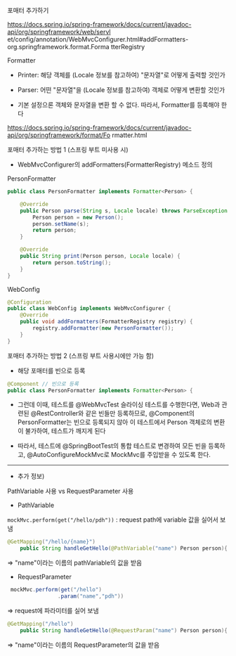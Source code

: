 포매터 추가하기

https://docs.spring.io/spring-framework/docs/current/javadoc-api/org/springframework/web/servl et/config/annotation/WebMvcConfigurer.html#addFormatters-org.springframework.format.Forma tterRegistry

Formatter

- Printer: 해당 객체를 (Locale 정보를 참고하여) "문자열"로 어떻게 출력할 것인가 

- Parser: 어떤 "문자열"을 (Locale 정보를 참고하여) 객체로 어떻게 변환할 것인가

- 기본 설정으론 객체와 문자열을 변환 할 수 없다. 따라서, Formatter를 등록해야 한다

https://docs.spring.io/spring-framework/docs/current/javadoc-api/org/springframework/format/Fo rmatter.html

포매터 추가하는 방법 1 (스프링 부트 미사용 시)

- WebMvcConfigurer의 addFormatters(FormatterRegistry) 메소드 정의

PersonFormatter

```java
public class PersonFormatter implements Formatter<Person> {

    @Override
    public Person parse(String s, Locale locale) throws ParseException {
        Person person = new Person();
        person.setName(s);
        return person;
    }

    @Override
    public String print(Person person, Locale locale) {
        return person.toString();
    }
}
```

WebConfig

```java
@Configuration
public class WebConfig implements WebMvcConfigurer {
    @Override
    public void addFormatters(FormatterRegistry registry) {
        registry.addFormatter(new PersonFormatter());
    }
}
```

포매터 추가하는 방법 2 (스프링 부트 사용시에만 가능 함) 

- 해당 포매터를 빈으로 등록

```java
@Component // 빈으로 등록
public class PersonFormatter implements Formatter<Person> {
```

- 그런데 이때, 테스트를 @WebMvcTest 슬라이싱 테스트를 수행한다면, Web과 관련된 @RestController와 같은 빈들만 등록하므로, @Component의 PersonFormatter는 빈으로 등록되지 않아 이 테스트에서 Person 객체로의 변환이 불가하여, 테스트가 깨지게 된다

- 따라서, 테스트에 @SpringBootTest의 통합 테스트로 변경하여 모든 빈을 등록하고, @AutoConfigureMockMvc로 MockMvc를 주입받을 수 있도록 한다.

 

---

+ 추가 정보)

PathVariable 사용 vs RequestParameter 사용

- PathVariable

`mockMvc.perform(get("/hello/pdh"))` : request path에 variable 값을 실어서 보냄

```java
@GetMapping("/hello/{name}")
    public String handleGetHello(@PathVariable("name") Person person){
```

=> "name"이라는 이름의 pathVariable의 값을 받음    

- RequestParameter 

```java
 mockMvc.perform(get("/hello")
                .param("name","pdh"))
```

=> request에 파라미터를 실어 보냄

```java
@GetMapping("/hello")
    public String handleGetHello(@RequestParam("name") Person person){
```

=> "name"이라는 이름의 RequestParameter의 값을 받음